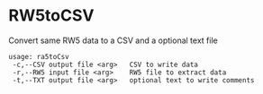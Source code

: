 # RW5toCSV
Convert same RW5 data to a CSV and a optional text file
``````
usage: ra5toCsv
 -c,--CSV output file <arg>   CSV to write data
 -r,--RW5 input file <arg>    RW5 file to extract data
 -t,--TXT output file <arg>   optional text to write comments
